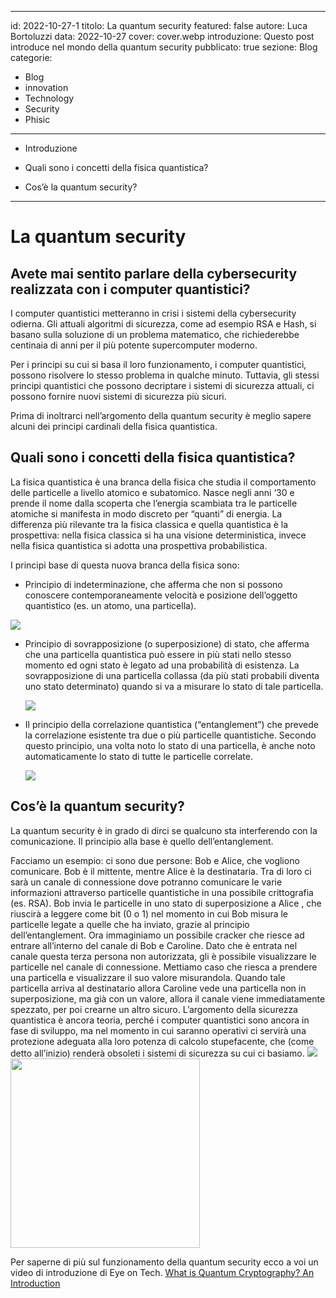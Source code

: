 
---
id: 2022-10-27-1
titolo: La quantum security
featured: false
autore: Luca Bortoluzzi
data: 2022-10-27
cover: cover.webp
introduzione: Questo post introduce nel mondo della quantum security
pubblicato: true
sezione: Blog
categorie:
  - Blog
  - innovation
  - Technology
  - Security
  - Phisic
---

  - Introduzione


  - Quali sono i concetti della fisica quantistica?


  - Cos’è la quantum security?
---

# La quantum security


## Avete mai sentito parlare della cybersecurity realizzata con i computer quantistici?

I computer quantistici metteranno in crisi i sistemi della cybersecurity odierna. Gli attuali algoritmi di sicurezza, come ad esempio RSA e Hash, si basano sulla soluzione di un problema matematico,  che richiederebbe centinaia di anni per il più potente supercomputer moderno. 

Per i principi su cui si basa il loro funzionamento, i computer quantistici, possono risolvere lo stesso problema in qualche minuto.
Tuttavia, gli stessi principi quantistici che possono decriptare i sistemi di sicurezza attuali, ci possono fornire nuovi sistemi di sicurezza più sicuri.


Prima di inoltrarci nell’argomento della quantum security è meglio sapere alcuni dei principi  cardinali della fisica quantistica.

 
## Quali sono i concetti della fisica quantistica?

La fisica quantistica è una branca della fisica che studia il comportamento delle particelle a livello atomico e subatomico. 
 Nasce negli anni ‘30 e prende il nome dalla scoperta che l’energia scambiata tra le particelle atomiche  si manifesta in modo discreto per “quanti” di energia. La differenza più rilevante tra la fisica classica e quella quantistica è la  prospettiva: nella fisica classica si ha una visione deterministica, invece nella fisica quantistica si adotta una prospettiva  probabilistica.

I principi base di questa nuova branca della fisica sono:
- Principio di indeterminazione, che afferma che non si possono conoscere contemporaneamente velocità e posizione dell’oggetto quantistico (es. un atomo, una particella).

<img src="https://i0.wp.com/images.slideplayer.it/2/591744/slides/slide_29.jpg">


- Principio di sovrapposizione (o superposizione) di stato, che afferma che una particella quantistica può essere in più stati nello stesso momento ed ogni stato è legato ad una probabilità di esistenza. La sovrapposizione di una particella collassa (da più stati probabili diventa uno stato determinato) quando si va a misurare lo stato di tale particella.

    <img src="https://www.redhotcyber.com/wp-content/uploads/2022/02/b939cf_34f3b2890728499bb72137650a3de8f0-mv2.jpg">


- Il principio della correlazione quantistica (“entanglement”) che prevede  la correlazione esistente tra due o più particelle quantistiche. Secondo questo principio, una volta noto lo stato di una particella, è anche noto automaticamente lo stato di tutte le particelle correlate. 

    <img src="https://www.acronico.it/wp-content/uploads/2020/10/ent1.jpg">


## Cos’è la quantum security?

La quantum security è in grado di dirci se qualcuno sta interferendo con la comunicazione.
Il principio alla base è quello dell’entanglement. 

Facciamo un esempio: 
ci sono due persone: Bob e Alice, che vogliono comunicare. Bob è il mittente, mentre  Alice è la destinataria. Tra di loro ci sarà un canale di connessione dove potranno comunicare le varie informazioni attraverso particelle quantistiche in una possibile crittografia (es. RSA). Bob invia le particelle in uno stato di superposizione a Alice , che riuscirà a leggere come bit (0 o 1) nel momento in cui Bob misura le particelle legate a quelle che ha inviato, grazie al principio dell’entanglement. 
Ora immaginiamo un possibile  cracker che riesce ad entrare all’interno del canale di Bob e Caroline. Dato che è entrata nel canale questa terza persona non autorizzata, gli è possibile visualizzare le particelle nel canale di connessione. Mettiamo caso che riesca a prendere una particella e visualizzare il suo valore misurandola. Quando tale particella arriva al destinatario allora Caroline vede una particella non in superposizione, ma già con un valore, allora il canale viene immediatamente spezzato, per poi crearne un altro sicuro.
L’argomento della sicurezza quantistica è ancora teoria, perché i computer quantistici sono ancora in fase di sviluppo, ma nel momento in cui saranno operativi ci servirà una protezione adeguata alla loro potenza di calcolo  stupefacente, che (come detto all’inizio) renderà obsoleti i sistemi di sicurezza su cui ci basiamo. 
    <img src="https://d110erj175o600.cloudfront.net/wp-content/uploads/2021/02/23150928/quantum-tech.jpg.webp"> <img src="https://cacm.acm.org/system/assets/0003/4311/032019_CACMpg121_Cyber-Security1.large.jpg?1552943995&1552943995" height= 303px>




Per saperne di più sul funzionamento della quantum security ecco a voi un video di introduzione di Eye on Tech.
<a href="https://youtu.be/_5NQf8k3Jo0">What is Quantum Cryptography? An Introduction</a>


